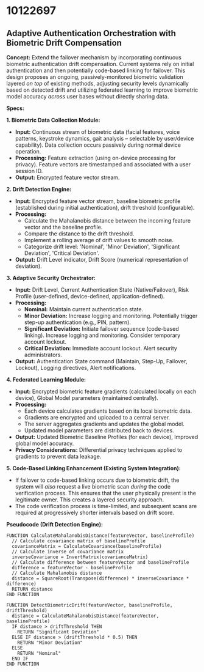 # 10122697

## Adaptive Authentication Orchestration with Biometric Drift Compensation

**Concept:** Extend the failover mechanism by incorporating continuous biometric authentication drift compensation. Current systems rely on initial authentication and then potentially code-based linking for failover. This design proposes an ongoing, passively-monitored biometric validation layered *on top* of existing methods, adjusting security levels dynamically based on detected drift and utilizing federated learning to improve biometric model accuracy *across* user bases without directly sharing data.

**Specs:**

**1. Biometric Data Collection Module:**

*   **Input:** Continuous stream of biometric data (facial features, voice patterns, keystroke dynamics, gait analysis – selectable by user/device capability). Data collection occurs passively during normal device operation.
*   **Processing:** Feature extraction (using on-device processing for privacy).  Feature vectors are timestamped and associated with a user session ID.
*   **Output:** Encrypted feature vector stream.

**2. Drift Detection Engine:**

*   **Input:** Encrypted feature vector stream, baseline biometric profile (established during initial authentication), drift threshold (configurable).
*   **Processing:**
    *   Calculate the Mahalanobis distance between the incoming feature vector and the baseline profile.
    *   Compare the distance to the drift threshold.
    *   Implement a rolling average of drift values to smooth noise.
    *   Categorize drift level:  'Nominal', 'Minor Deviation', 'Significant Deviation', 'Critical Deviation'.
*   **Output:** Drift Level indicator, Drift Score (numerical representation of deviation).

**3. Adaptive Security Orchestrator:**

*   **Input:** Drift Level, Current Authentication State (Native/Failover), Risk Profile (user-defined, device-defined, application-defined).
*   **Processing:**
    *   **Nominal:** Maintain current authentication state.
    *   **Minor Deviation:** Increase logging and monitoring. Potentially trigger step-up authentication (e.g., PIN, pattern).
    *   **Significant Deviation:**  Initiate failover sequence (code-based linking).  Increase logging and monitoring.  Consider temporary account lockout.
    *   **Critical Deviation:**  Immediate account lockout.  Alert security administrators.
*   **Output:** Authentication State command (Maintain, Step-Up, Failover, Lockout), Logging directives, Alert notifications.

**4. Federated Learning Module:**

*   **Input:** Encrypted biometric feature gradients (calculated locally on each device), Global Model parameters (maintained centrally).
*   **Processing:**
    *   Each device calculates gradients based on its local biometric data.
    *   Gradients are encrypted and uploaded to a central server.
    *   The server aggregates gradients and updates the global model.
    *   Updated model parameters are distributed back to devices.
*   **Output:** Updated Biometric Baseline Profiles (for each device), Improved global model accuracy.
*   **Privacy Considerations:**  Differential privacy techniques applied to gradients to prevent data leakage.

**5.  Code-Based Linking Enhancement (Existing System Integration):**

*   If failover to code-based linking occurs due to biometric drift, the system will *also* request a live biometric scan *during* the code verification process.  This ensures that the user physically present is the legitimate owner.  This creates a layered security approach.
*   The code verification process is time-limited, and subsequent scans are required at progressively shorter intervals based on drift score.



**Pseudocode (Drift Detection Engine):**

```pseudocode
FUNCTION CalculateMahalanobisDistance(featureVector, baselineProfile)
  // Calculate covariance matrix of baselineProfile
  covarianceMatrix = CalculateCovariance(baselineProfile)
  // Calculate inverse of covariance matrix
  inverseCovariance = InvertMatrix(covarianceMatrix)
  // Calculate difference between featureVector and baselineProfile
  difference = featureVector - baselineProfile
  // Calculate Mahalanobis distance
  distance = SquareRoot(Transpose(difference) * inverseCovariance * difference)
  RETURN distance
END FUNCTION

FUNCTION DetectBiometricDrift(featureVector, baselineProfile, driftThreshold)
  distance = CalculateMahalanobisDistance(featureVector, baselineProfile)
  IF distance > driftThreshold THEN
    RETURN "Significant Deviation"
  ELSE IF distance > (driftThreshold * 0.5) THEN
    RETURN "Minor Deviation"
  ELSE
    RETURN "Nominal"
  END IF
END FUNCTION
```